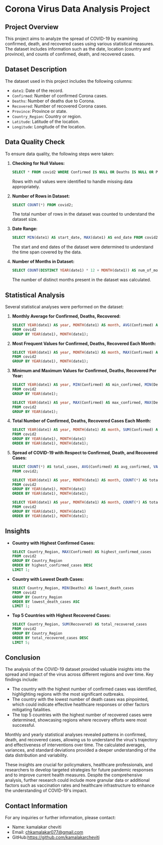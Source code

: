 # Corona Virus Data Analysis Project

## Project Overview
This project aims to analyze the spread of COVID-19 by examining confirmed, death, and recovered cases using various statistical measures. The dataset includes information such as the date, location (country and province), and counts of confirmed, death, and recovered cases.

## Dataset Description
The dataset used in this project includes the following columns:
- `date1`: Date of the record.
- `Confirmed`: Number of confirmed Corona cases.
- `Deaths`: Number of deaths due to Corona.
- `Recovered`: Number of recovered Corona cases.
- `Province`: Province or state.
- `Country_Region`: Country or region.
- `Latitude`: Latitude of the location.
- `Longitude`: Longitude of the location.

## Data Quality Check
To ensure data quality, the following steps were taken:
1. **Checking for Null Values:**
    ```sql
    SELECT * FROM covid2 WHERE Confirmed IS NULL OR Deaths IS NULL OR Province IS NULL OR Country_Region IS NULL OR Latitude IS NULL OR Longitude IS NULL OR Date1 IS NULL OR Recovered IS NULL;
    ```
    Rows with null values were identified to handle missing data appropriately.

2. **Number of Rows in Dataset:**
    ```sql
    SELECT COUNT(*) FROM covid2;
    ```
    The total number of rows in the dataset was counted to understand the dataset size.

3. **Date Range:**
    ```sql
    SELECT MIN(date1) AS start_date, MAX(date1) AS end_date FROM covid2;
    ```
    The start and end dates of the dataset were determined to understand the time span covered by the data.

4. **Number of Months in Dataset:**
    ```sql
    SELECT COUNT(DISTINCT YEAR(date1) * 12 + MONTH(date1)) AS num_of_months FROM covid2;
    ```
    The number of distinct months present in the dataset was calculated.

## Statistical Analysis
Several statistical analyses were performed on the dataset:

1. **Monthly Average for Confirmed, Deaths, Recovered:**
    ```sql
    SELECT YEAR(date1) AS year, MONTH(date1) AS month, AVG(Confirmed) AS avg_confirmed, AVG(Deaths) AS avg_deaths, AVG(Recovered) AS avg_recovered
    FROM covid2
    GROUP BY YEAR(date1), MONTH(date1);
    ```

2. **Most Frequent Values for Confirmed, Deaths, Recovered Each Month:**
    ```sql
    SELECT YEAR(date1) AS year, MONTH(date1) AS month, MAX(Confirmed) AS most_frequent_confirmed, MAX(Deaths) AS most_frequent_deaths, MAX(Recovered) AS most_frequent_recovered
    FROM covid2
    GROUP BY YEAR(date1), MONTH(date1);
    ```

3. **Minimum and Maximum Values for Confirmed, Deaths, Recovered Per Year:**
    ```sql
    SELECT YEAR(date1) AS year, MIN(Confirmed) AS min_confirmed, MIN(Deaths) AS min_deaths, MIN(Recovered) AS min_recovered
    FROM covid2
    GROUP BY YEAR(date1);

    SELECT YEAR(date1) AS year, MAX(Confirmed) AS max_confirmed, MAX(Deaths) AS max_deaths, MAX(Recovered) AS max_recovered
    FROM covid2
    GROUP BY YEAR(date1);
    ```

4. **Total Number of Confirmed, Deaths, Recovered Cases Each Month:**
    ```sql
    SELECT YEAR(date1) AS year, MONTH(date1) AS month, SUM(Confirmed) AS total_confirmed, SUM(Deaths) AS total_deaths, SUM(Recovered) AS total_recovered
    FROM covid2
    GROUP BY YEAR(date1), MONTH(date1)
    ORDER BY YEAR(date1), MONTH(date1);
    ```

5. **Spread of COVID-19 with Respect to Confirmed, Death, and Recovered Cases:**
    ```sql
    SELECT COUNT(*) AS total_cases, AVG(Confirmed) AS avg_confirmed, VARIANCE(Confirmed) AS variance_confirmed, STDDEV(Confirmed) AS stdev_confirmed
    FROM covid2;

    SELECT YEAR(date1) AS year, MONTH(date1) AS month, COUNT(*) AS total_cases, AVG(Deaths) AS avg_deaths, VARIANCE(Deaths) AS variance_deaths, STDDEV(Deaths) AS stdev_deaths
    FROM covid2
    GROUP BY YEAR(date1), MONTH(date1)
    ORDER BY YEAR(date1), MONTH(date1);

    SELECT YEAR(date1) AS year, MONTH(date1) AS month, COUNT(*) AS total_cases, AVG(Recovered) AS avg_recovered, VARIANCE(Recovered) AS variance_recovered, STDDEV(Recovered) AS stdev_recovered
    FROM covid2
    GROUP BY YEAR(date1), MONTH(date1)
    ORDER BY YEAR(date1), MONTH(date1);
    ```

## Insights
- **Country with Highest Confirmed Cases:**
    ```sql
    SELECT Country_Region, MAX(Confirmed) AS highest_confirmed_cases
    FROM covid2
    GROUP BY Country_Region
    ORDER BY highest_confirmed_cases DESC
    LIMIT 1;
    ```

- **Country with Lowest Death Cases:**
    ```sql
    SELECT Country_Region, MIN(Deaths) AS lowest_death_cases
    FROM covid2
    GROUP BY Country_Region
    ORDER BY lowest_death_cases ASC
    LIMIT 1;
    ```

- **Top 5 Countries with Highest Recovered Cases:**
    ```sql
    SELECT Country_Region, SUM(Recovered) AS total_recovered_cases
    FROM covid2
    GROUP BY Country_Region
    ORDER BY total_recovered_cases DESC
    LIMIT 5;
    ```

## Conclusion

The analysis of the COVID-19 dataset provided valuable insights into the spread and impact of the virus across different regions and over time. Key findings include:

- The country with the highest number of confirmed cases was identified, highlighting regions with the most significant outbreaks.
- The country with the lowest number of death cases was pinpointed, which could indicate effective healthcare responses or other factors mitigating fatalities.
- The top 5 countries with the highest number of recovered cases were determined, showcasing regions where recovery efforts were most successful.

Monthly and yearly statistical analyses revealed patterns in confirmed, death, and recovered cases, allowing us to understand the virus's trajectory and effectiveness of interventions over time. The calculated averages, variances, and standard deviations provided a deeper understanding of the data distribution and variability.

These insights are crucial for policymakers, healthcare professionals, and researchers to develop targeted strategies for future pandemic responses and to improve current health measures. Despite the comprehensive analysis, further research could include more granular data or additional factors such as vaccination rates and healthcare infrastructure to enhance the understanding of COVID-19's impact.


## Contact Information
For any inquiries or further information, please contact:
- Name: kamalakar cheviti
- Email: chkamalakar077@gmail.com
- GitHub:https://github.com/kamalakarcheviti

